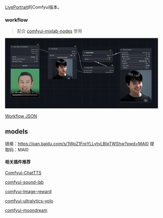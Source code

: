 [LivePortrait](https://github.com/KwaiVGI/LivePortrait)的Comfyui版本。


### workflow
> 配合 [comfyui-mixlab-nodes](https://github.com/shadowcz007/comfyui-mixlab-nodes) 使用

[![alt text](example/1720078701040.png)](example/live_workflow.json)

[Workflow JSON](example/live_workflow.json)

## models

链接：https://pan.baidu.com/s/1WpZ1FrqYLLytvLBIpTWShw?pwd=MAI0 
提取码：MAI0 



#### 相关插件推荐

[Comfyui-ChatTTS](https://github.com/shadowcz007/Comfyui-ChatTTS)

[comfyui-sound-lab](https://github.com/shadowcz007/comfyui-sound-lab)

[comfyui-Image-reward](https://github.com/shadowcz007/comfyui-Image-reward)

[comfyui-ultralytics-yolo](https://github.com/shadowcz007/comfyui-ultralytics-yolo)

[comfyui-moondream](https://github.com/shadowcz007/comfyui-moondream)

